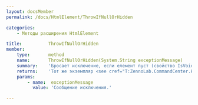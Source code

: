 ```yaml
---
layout: docsMember
permalink: /docs/HtmlElement/ThrowIfNullOrHidden

categories:
    - Методы расширения HtmlElement

title:          ThrowIfNullOrHidden
member:
    type:       method
    name:       ThrowIfNullOrHidden(System.String exceptionMessage)
    summary:    'Бросает исключение, если елемент пуст (свойство IsVoid возвращает true) или скрыт.'
    returns:    'Тот же экземпляр <see cref="T:ZennoLab.CommandCenter.HtmlElement" /> для Fluent Interface'
    params:
        - name:  exceptionMessage
          value: 'Сообщение исключения.'

---
```


